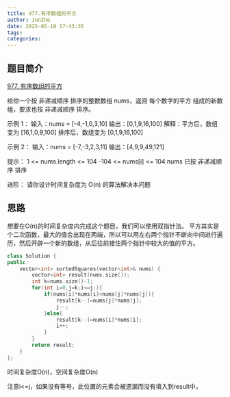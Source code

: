 ```yaml
---
title: 977.有序数组的平方
author: JunZhe
date: 2025-05-10 17:43:35
tags:
categories:
---
```


## 题目简介
[977. 有序数组的平方](https://leetcode.cn/problems/squares-of-a-sorted-array/description/)

给你一个按 非递减顺序 排序的整数数组 nums，返回 每个数字的平方 组成的新数组，要求也按 非递减顺序 排序。

 
示例 1：
输入：nums = [-4,-1,0,3,10]
输出：[0,1,9,16,100]
解释：平方后，数组变为 [16,1,0,9,100]
排序后，数组变为 [0,1,9,16,100]

示例 2：
输入：nums = [-7,-3,2,3,11]
输出：[4,9,9,49,121]
 
提示：
1 <= nums.length <= 104
-104 <= nums[i] <= 104
nums 已按 非递减顺序 排序
 
进阶：
请你设计时间复杂度为 O(n) 的算法解决本问题

<!--more-->

## 思路
想要在O(n)的时间复杂度内完成这个题目，我们可以使用双指针法。
平方其实是个二次函数，最大的值会出现在两端，所以可以用左右两个指针不断向中间进行遍历，然后开辟一个新的数组，从后往前接住两个指针中较大的值的平方。


```cpp
class Solution {
public:
    vector<int> sortedSquares(vector<int>& nums) {
        vector<int> result(nums.size());
        int k=nums.size()-1;
        for(int i=0,j=k;i<=j;){
            if(nums[i]*nums[i]<nums[j]*nums[j]){
                result[k--]=nums[j]*nums[j];
                j--;
            }else{
                result[k--]=nums[i]*nums[i];
                i++;
            }
        }
        return result;
    }
};
```

时间复杂度O(n)，空间复杂度O(n)

注意i<=j，如果没有等号，此位置的元素会被遗漏而没有填入到result中。

